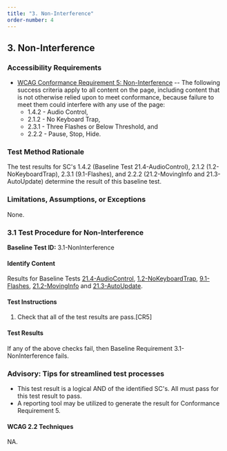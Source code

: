 ```yaml
---
title: "3. Non-Interference"
order-number: 4
---
```

## 3. Non-Interference

### Accessibility Requirements

-   [WCAG Conformance Requirement 5: Non-Interference](https://www.w3.org/WAI/WCAG22/Understanding/conformance#conf-req5) -- The following success criteria apply to all content on the page, including content that is not otherwise relied upon to meet conformance, because failure to meet them could interfere with any use of the page:
    -   1.4.2 - Audio Control,
    -   2.1.2 - No Keyboard Trap,
    -   2.3.1 - Three Flashes or Below Threshold, and
    -   2.2.2 - Pause, Stop, Hide.

### Test Method Rationale

The test results for SC's 1.4.2 (Baseline Test 21.4-AudioControl), 2.1.2 (1.2-NoKeyboardTrap), 2.3.1 (9.1-Flashes), and 2.2.2 (21.2-MovingInfo and 21.3-AutoUpdate) determine the result of this baseline test.

### Limitations, Assumptions, or Exceptions

None.

### 3.1 Test Procedure for Non-Interference

**Baseline Test ID:** 3.1-NonInterference
#### Identify Content
<p id="1IC">Results for Baseline Tests <a href="../21TimedEvents/#214-test-procedure-for-audio-control">21.4-AudioControl</a>, <a href="../01Keyboard/#12-test-procedure-for-no-keyboard-trap">1.2-NoKeyboardTrap</a>, <a href="../09Flashing/#91-test-procedure-for-three-flashes-or-below-threshold">9.1-Flashes</a>, <a href="../21TimedEvents/#212-test-procedure-for-moving-information">21.2-MovingInfo</a> and <a href="../21TimedEvents/#213-test-procedure-for-auto-updating-information">21.3-AutoUpdate</a>.</p>

#### Test Instructions
<ol id="1TI">
    <li id="1TI-1">Check that all of the test results are pass.[CR5]</li>
</ol>

#### Test Results
<p id="1TR">If any of the above checks fail, then Baseline Requirement 3.1-NonInterference fails.</p>

### Advisory: Tips for streamlined test processes

-   This test result is a logical AND of the identified SC's. All must pass for this test result to pass.
-   A reporting tool may be utilized to generate the result for Conformance Requirement 5.

#### WCAG 2.2 Techniques

NA.

